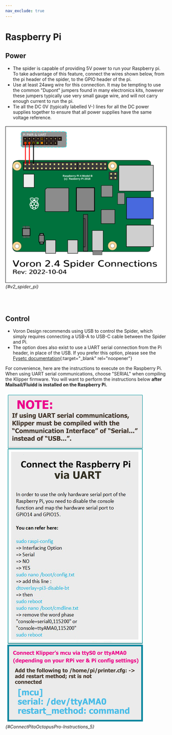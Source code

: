 ```yaml
---
nav_exclude: true
---
```

# Raspberry Pi

## Power
* The spider is capable of providing 5V power to run your Raspberry pi.  To take advantage of this feature, connect the wires shown below, from the pi header of the spider, to the GPIO header of the pi.
* Use at least 24awg wire for this connection.  It may be tempting to use the common "Dupont" jumpers found in many electronics kits, however these jumpers typically use very small gauge wire, and will not carry enough current to run the pi.
* Tie all the DC 0V (typically labelled V-) lines for all the DC power supplies together to ensure that all power supplies have the same voltage reference.

###### ![](./images/v2_spider_pi.png) {#v2_spider_pi}
<span> <br> </span>

## Control
* Voron Design recommends using USB to control the Spider, which simply requires connecting a USB-A to USB-C cable between the Spider and Pi.
* The option does also exist to use a UART serial connection from the Pi header, in place of the USB.  If you prefer this option, please see the [Fysetc documentation](https://github.com/FYSETC/FYSETC-SPIDER/blob/main/firmware/Klipper/Connect%20RPI%20uart.md){:target="_blank" rel="noopener"}

For convenience, here are the instructions to execute on the Raspberry Pi. When using UART serial communications, choose "SERIAL" when compiling the Klipper firmware.  You will want to perform the instructions below **after Mailsail/Fluidd is installed on the Raspberry Pi.**

###### ![](./images/ConnectPitoMCU-Instructions.png) {#ConnectPitoOctopusPro-Instructions_5}